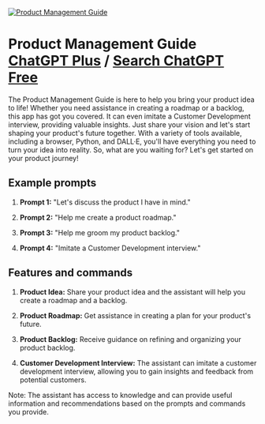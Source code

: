 
[![Product Management Guide](https://files.oaiusercontent.com/file-ztT1zeK7dG3jD4goe1JXHnfz?se=2123-10-16T20%3A24%3A26Z&sp=r&sv=2021-08-06&sr=b&rscc=max-age%3D31536000%2C%20immutable&rscd=attachment%3B%20filename%3D2cbffe71-7a39-4e00-b877-98ce899255da.png&sig=a6jIBFWo7d2jCdQBjO0VxZQJdojWzZefT4ak/nEin68%3D)](https://chat.openai.com/g/g-1KcsCFQLA-product-management-guide)

# Product Management Guide [ChatGPT Plus](https://chat.openai.com/g/g-1KcsCFQLA-product-management-guide) / [Search ChatGPT Free](https://gptcall.net/index.html#/?search=Product%20Management%20Guide)

The Product Management Guide is here to help you bring your product idea to life! Whether you need assistance in creating a roadmap or a backlog, this app has got you covered. It can even imitate a Customer Development interview, providing valuable insights. Just share your vision and let's start shaping your product's future together. With a variety of tools available, including a browser, Python, and DALL·E, you'll have everything you need to turn your idea into reality. So, what are you waiting for? Let's get started on your product journey!

## Example prompts

1. **Prompt 1:** "Let's discuss the product I have in mind."

2. **Prompt 2:** "Help me create a product roadmap."

3. **Prompt 3:** "Help me groom my product backlog."

4. **Prompt 4:** "Imitate a Customer Development interview."

## Features and commands

1. **Product Idea:** Share your product idea and the assistant will help you create a roadmap and a backlog.

2. **Product Roadmap:** Get assistance in creating a plan for your product's future.

3. **Product Backlog:** Receive guidance on refining and organizing your product backlog.

4. **Customer Development Interview:** The assistant can imitate a customer development interview, allowing you to gain insights and feedback from potential customers.

Note: The assistant has access to knowledge and can provide useful information and recommendations based on the prompts and commands you provide.


